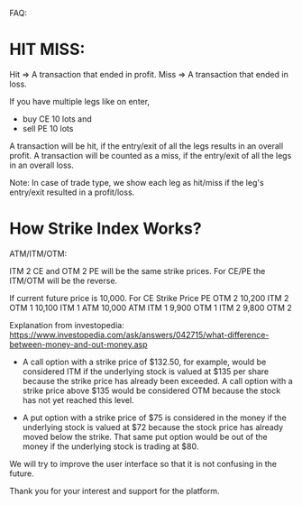 FAQ:

# HIT MISS:

Hit => A transaction that ended in profit. 
Miss => A transaction that ended in loss.

If you have multiple legs like on enter,
- buy CE 10 lots and 
- sell PE 10 lots

A transaction will be hit, if the entry/exit of all the legs results in an overall profit.
A transaction will be counted as a miss, if the entry/exit of all the legs in an overall loss.


Note: In case of trade type, we show each leg as hit/miss if the leg's entry/exit resulted in a profit/loss.


# How Strike Index Works?

ATM/ITM/OTM:

ITM 2 CE and OTM 2 PE will be the same strike prices. For CE/PE the ITM/OTM will be the reverse.

If current future price is 10,000. For 
  CE	Strike Price	PE
  OTM 2	10,200	ITM 2
  OTM 1	10,100	ITM 1
  ATM	10,000	ATM
  ITM 1	9,900	OTM 1
  ITM 2	9,800	OTM 2

Explanation from investopedia: https://www.investopedia.com/ask/answers/042715/what-difference-between-money-and-out-money.asp

- A call option with a strike price of $132.50, for example, would be considered ITM if the underlying stock is valued at $135 per share because the strike price has already been exceeded. A call option with a strike price above $135 would be considered OTM because the stock has not yet reached this level.

-  A put option with a strike price of $75 is considered in the money if the underlying stock is valued at $72 because the stock price has already moved below the strike. That same put option would be out of the money if the underlying stock is trading at $80.

We will try to improve the user interface so that it is not confusing in the future.

Thank you for your interest and support for the platform.
